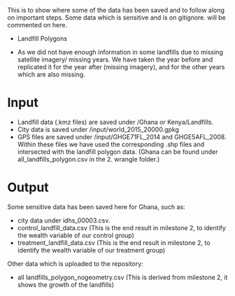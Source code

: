 This is to show where some of the data has been saved and to follow along on important steps. Some data which is sensitive and is on gitignore. will be commented on here. 

* Landfill Polygons
- As we did not have enough information in some landfills due to missing satellite imagery/ missing years. We have taken the year before and replicated it for the year after (missing imagery), and for the other years which are also missing. 

# Input 
- Landfill data (.kmz files) are saved under /Ghana or Kenya/Landfills. 
- City data is saved under /input/world_2015_20000.gpkg
- GPS files are saved under /input/GHGE71FL_2014 and GHGE5AFL_2008. Within these files we have used the corresponding .shp files and intersected with the landfill polygon data. (Ghana can be found under all_landfills_polygon.csv in the 2. wrangle folder.)

# Output 
Some sensitive data has been saved here for Ghana, such as:
- city data under idhs_00003.csv. 
- control_landfill_data.csv (This is the end result in milestone 2, to identify the wealth variable of our control group)
- treatment_landfill_data.csv (This is the end result in milestone 2, to identify the wealth variable of our treatment group)

Other data which is uploaded to the repository: 
- all landfills_polygon_nogeometry.csv (This is derived from milestone 2, it shows the growth of the landfills)

# 